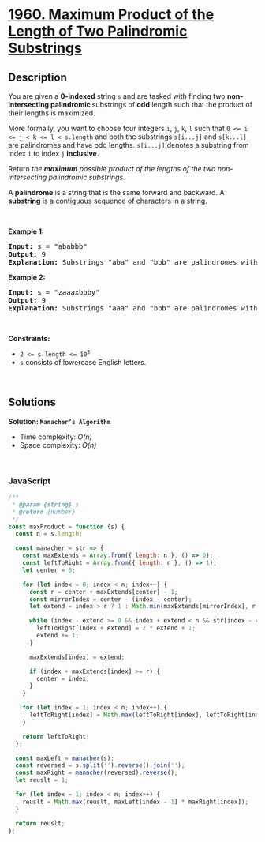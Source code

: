 # [1960. Maximum Product of the Length of Two Palindromic Substrings](https://leetcode.com/problems/maximum-product-of-the-length-of-two-palindromic-substrings)

## Description

<div class="elfjS" data-track-load="description_content"><p>You are given a <strong>0-indexed</strong> string <code>s</code> and are tasked with finding two <strong>non-intersecting palindromic </strong>substrings of <strong>odd</strong> length such that the product of their lengths is maximized.</p>

<p>More formally, you want to choose four integers <code>i</code>, <code>j</code>, <code>k</code>, <code>l</code> such that <code>0 &lt;= i &lt;= j &lt; k &lt;= l &lt; s.length</code> and both the substrings <code>s[i...j]</code> and <code>s[k...l]</code> are palindromes and have odd lengths. <code>s[i...j]</code> denotes a substring from index <code>i</code> to index <code>j</code> <strong>inclusive</strong>.</p>

<p>Return <em>the <strong>maximum</strong> possible product of the lengths of the two non-intersecting palindromic substrings.</em></p>

<p>A <strong>palindrome</strong> is a string that is the same forward and backward. A <strong>substring</strong> is a contiguous sequence of characters in a string.</p>

<p>&nbsp;</p>
<p><strong class="example">Example 1:</strong></p>

<pre><strong>Input:</strong> s = "ababbb"
<strong>Output:</strong> 9
<strong>Explanation:</strong> Substrings "aba" and "bbb" are palindromes with odd length. product = 3 * 3 = 9.
</pre>

<p><strong class="example">Example 2:</strong></p>

<pre><strong>Input:</strong> s = "zaaaxbbby"
<strong>Output:</strong> 9
<strong>Explanation:</strong> Substrings "aaa" and "bbb" are palindromes with odd length. product = 3 * 3 = 9.
</pre>

<p>&nbsp;</p>
<p><strong>Constraints:</strong></p>

<ul>
	<li><code>2 &lt;= s.length &lt;= 10<sup>5</sup></code></li>
	<li><code>s</code> consists of lowercase English letters.</li>
</ul>
</div>

<p>&nbsp;</p>

## Solutions

**Solution: `Manacher’s Algorithm`**

- Time complexity: <em>O(n)</em>
- Space complexity: <em>O(n)</em>

<p>&nbsp;</p>

### **JavaScript**

```js
/**
 * @param {string} s
 * @return {number}
 */
const maxProduct = function (s) {
  const n = s.length;

  const manacher = str => {
    const maxExtends = Array.from({ length: n }, () => 0);
    const leftToRight = Array.from({ length: n }, () => 1);
    let center = 0;

    for (let index = 0; index < n; index++) {
      const r = center + maxExtends[center] - 1;
      const mirrorIndex = center - (index - center);
      let extend = index > r ? 1 : Math.min(maxExtends[mirrorIndex], r - index + 1);

      while (index - extend >= 0 && index + extend < n && str[index - extend] === str[index + extend]) {
        leftToRight[index + extend] = 2 * extend + 1;
        extend += 1;
      }

      maxExtends[index] = extend;

      if (index + maxExtends[index] >= r) {
        center = index;
      }
    }

    for (let index = 1; index < n; index++) {
      leftToRight[index] = Math.max(leftToRight[index], leftToRight[index - 1]);
    }

    return leftToRight;
  };

  const maxLeft = manacher(s);
  const reversed = s.split('').reverse().join('');
  const maxRight = manacher(reversed).reverse();
  let reuslt = 1;

  for (let index = 1; index < n; index++) {
    reuslt = Math.max(reuslt, maxLeft[index - 1] * maxRight[index]);
  }

  return reuslt;
};
```
